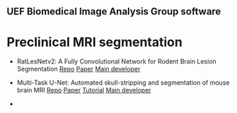 ## UEF Biomedical Image Analysis Group software

# Preclinical MRI segmentation

 - RatLesNetv2: A Fully Convolutional Network for Rodent Brain Lesion Segmentation [Repo](https://github.com/jmlipman/RatLesNetv2) [Paper](https://www.frontiersin.org/articles/10.3389/fnins.2020.610239/full) [Main developer](https://github.com/jmlipman)

- Multi-Task U-Net: Automated skull-stripping and segmentation of mouse brain MRI [Repo](https://github.com/Hierakonpolis/MU-Net) [Paper](https://doi.org/10.1016/j.neuroimage.2021.117734) [Tutorial](https://github.com/Hierakonpolis/NN4Kubiac/blob/master/TutorialMUNet/MU-Net.ipynb) [Main developer](https://github.com/Hierakonpolis)
-   
